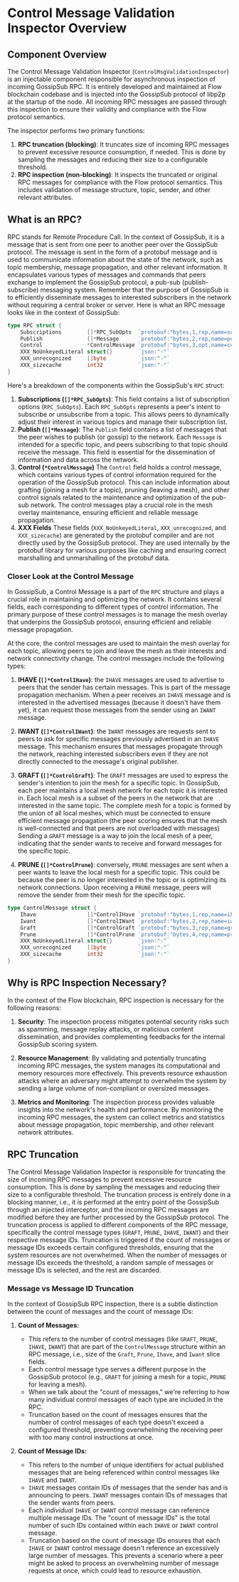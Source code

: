 # Control Message Validation Inspector Overview

## Component Overview
The Control Message Validation Inspector (`ControlMsgValidationInspector`) is an injectable component responsible for asynchronous inspection of incoming GossipSub RPC.
It is entirely developed and maintained at Flow blockchain codebase and is injected into the GossipSub protocol of libp2p at the startup of the node.
All incoming RPC messages are passed through this inspection to ensure their validity and compliance with the Flow protocol semantics.

The inspector performs two primary functions:
1. **RPC truncation (blocking)**: It truncates size of incoming RPC messages to prevent excessive resource consumption, if needed. This is done by sampling the messages and reducing their size to a configurable threshold.
2. **RPC inspection (non-blocking)**: It inspects the truncated or original RPC messages for compliance with the Flow protocol semantics. This includes validation of message structure, topic, sender, and other relevant attributes.

## What is an RPC?
RPC stands for Remote Procedure Call. In the context of GossipSub, it is a message that is sent from one peer to another peer over the GossipSub protocol. 
The message is sent in the form of a protobuf message and is used to communicate information about the state of the network, such as topic membership, message propagation, and other relevant information.
It encapsulates various types of messages and commands that peers exchange to implement the GossipSub protocol, a pub-sub (publish-subscribe) messaging system. 
Remember that the purpose of GossipSub is to efficiently disseminate messages to interested subscribers in the network without requiring a central broker or server.
Here is what an RPC message looks like in the context of GossipSub:
```go
type RPC struct {
	Subscriptions        []*RPC_SubOpts  `protobuf:"bytes,1,rep,name=subscriptions" json:"subscriptions,omitempty"`
	Publish              []*Message      `protobuf:"bytes,2,rep,name=publish" json:"publish,omitempty"`
	Control              *ControlMessage `protobuf:"bytes,3,opt,name=control" json:"control,omitempty"`
	XXX_NoUnkeyedLiteral struct{}        `json:"-"`
	XXX_unrecognized     []byte          `json:"-"`
	XXX_sizecache        int32           `json:"-"`
}
``` 

Here's a breakdown of the components within the GossipSub's `RPC` struct:
1. **Subscriptions (`[]*RPC_SubOpts`)**: This field contains a list of subscription options (`RPC_SubOpts`). 
    Each `RPC_SubOpts` represents a peer's intent to subscribe or unsubscribe from a topic. 
    This allows peers to dynamically adjust their interest in various topics and manage their subscription list.
2. **Publish (`[]*Message`)**: The `Publish` field contains a list of messages that the peer wishes to publish (or gossip) to the network. 
    Each `Message` is intended for a specific topic, and peers subscribing to that topic should receive the message. 
    This field is essential for the dissemination of information and data across the network.
3. **Control (`*ControlMessage`)**
    The `Control` field holds a control message, which contains various types of control information required for the operation of the GossipSub protocol. 
    This can include information about grafting (joining a mesh for a topic), pruning (leaving a mesh), 
    and other control signals related to the maintenance and optimization of the pub-sub network. 
   The control messages play a crucial role in the mesh overlay maintenance, ensuring efficient and reliable message propagation.
4. **XXX Fields** These fields (`XXX_NoUnkeyedLiteral`, `XXX_unrecognized`, and `XXX_sizecache`) are generated by the protobuf compiler and are not directly used by the GossipSub protocol. 
   They are used internally by the protobuf library for various purposes like caching and ensuring correct marshalling and unmarshalling of the protobuf data.

### Closer Look at the Control Message
In GossipSub, a Control Message is a part of the `RPC` structure and plays a crucial role in maintaining and optimizing the network. 
It contains several fields, each corresponding to different types of control information.
The primary purpose of these control messages is to manage the mesh overlay that underpins the GossipSub protocol,
ensuring efficient and reliable message propagation.

At the core, the control messages are used to maintain the mesh overlay for each topic, allowing peers to join and leave the mesh as their interests and network connectivity change.
The control messages include the following types:

1. **IHAVE (`[]*ControlIHave`)**: the `IHAVE` messages are used to advertise to peers that the sender has certain messages. 
   This is part of the message propagation mechanism. 
   When a peer receives an `IHAVE` message and is interested in the advertised messages (because it doesn't have them yet), 
   it can request those messages from the sender using an `IWANT` message.

2. **IWANT (`[]*ControlIWant`)**: the `IWANT` messages are requests sent to peers to ask for specific messages previously 
   advertised in an `IHAVE` message. 
   This mechanism ensures that messages propagate through the network, 
   reaching interested subscribers even if they are not directly connected to the message's original publisher.

3. **GRAFT (`[]*ControlGraft`)**: The `GRAFT` messages are used to express the sender's intention to join the mesh for a specific topic. 
   In GossipSub, each peer maintains a local mesh network for each topic it is interested in. 
   Each local mesh is a subset of the peers in the network that are interested in the same topic. The complete mesh for a topic is formed by the union of all local meshes, which must be connected to ensure efficient message propagation 
   (the peer scoring ensures that the mesh is well-connected and that peers are not overloaded with messages)
   Sending a `GRAFT` message is a way to join the local mesh of a peer, indicating that the sender wants to receive and forward messages for the specific topic.

4. **PRUNE (`[]*ControlPrune`)**: conversely, `PRUNE` messages are sent when a peer wants to leave the local mesh for a specific topic. 
   This could be because the peer is no longer interested in the topic or is optimizing its network connections. 
   Upon receiving a `PRUNE` message, peers will remove the sender from their mesh for the specific topic.

```go
type ControlMessage struct {
	Ihave                []*ControlIHave `protobuf:"bytes,1,rep,name=ihave" json:"ihave,omitempty"`
	Iwant                []*ControlIWant `protobuf:"bytes,2,rep,name=iwant" json:"iwant,omitempty"`
	Graft                []*ControlGraft `protobuf:"bytes,3,rep,name=graft" json:"graft,omitempty"`
	Prune                []*ControlPrune `protobuf:"bytes,4,rep,name=prune" json:"prune,omitempty"`
	XXX_NoUnkeyedLiteral struct{}        `json:"-"`
	XXX_unrecognized     []byte          `json:"-"`
	XXX_sizecache        int32           `json:"-"`
}
```

## Why is RPC Inspection Necessary?
In the context of the Flow blockchain, RPC inspection is necessary for the following reasons:
1. **Security**: The inspection process mitigates potential security risks such as spamming, message replay attacks, or malicious content dissemination, and provides complementing feedbacks for the internal GossipSub scoring system.

2. **Resource Management**: By validating and potentially truncating incoming RPC messages, the system manages its computational and memory resources more effectively. 
   This prevents resource exhaustion attacks where an adversary might attempt to overwhelm the system by sending a large volume of non-compliant or oversized messages.

3. **Metrics and Monitoring**: The inspection process provides valuable insights into the network's health and performance. 
   By monitoring the incoming RPC messages, the system can collect metrics and statistics about message propagation, topic membership, and other relevant network attributes.

## RPC Truncation
The Control Message Validation Inspector is responsible for truncating the size of incoming RPC messages to prevent excessive resource consumption. This is done by sampling the messages and reducing their size to a configurable threshold. 
The truncation process is entirely done in a blocking manner, i.e., it is performed at the entry point of the GossipSub through an injected interceptor, and the incoming RPC messages are modified before they are further processed by the GossipSub protocol.
The truncation process is applied to different components of the RPC message, specifically the control message types (`GRAFT`, `PRUNE`, `IHAVE`, `IWANT`) and their respective message IDs.
Truncation is triggered if the count of messages or message IDs exceeds certain configured thresholds, ensuring that the system resources are not overwhelmed.
When the number of messages or message IDs exceeds the threshold, a random sample of messages or message IDs is selected, and the rest are discarded.

### Message vs Message ID Truncation
In the context of GossipSub RPC inspection, there is a subtle distinction between the count of messages and the count of message IDs:

1. **Count of Messages:**
    - This refers to the number of control messages (like `GRAFT`, `PRUNE`, `IHAVE`, `IWANT`) that are part of the `ControlMessage` structure within an RPC message, i.e., size of the `Graft`, `Prune`, `Ihave`, and `Iwant` slice fields.
    - Each control message type serves a different purpose in the GossipSub protocol (e.g., `GRAFT` for joining a mesh for a topic, `PRUNE` for leaving a mesh).
    - When we talk about the "count of messages," we're referring to how many individual control messages of each type are included in the RPC.
    - Truncation based on the count of messages ensures that the number of control messages of each type doesn't exceed a configured threshold, preventing overwhelming the receiving peer with too many control instructions at once.

2. **Count of Message IDs:**
    - This refers to the number of unique identifiers for actual published messages that are being referenced within control messages like `IHAVE` and `IWANT`.
    - `IHAVE` messages contain IDs of messages that the sender has and is announcing to peers. `IWANT` messages contain IDs of messages that the sender wants from peers.
    - Each _individual_ `IHAVE` or `IWANT` control message can reference multiple message IDs. The "count of message IDs" is the total number of such IDs contained within each `IHAVE` or `IWANT` control message.
    - Truncation based on the count of message IDs ensures that each `IHAVE` or `IWANT` control message doesn't reference an excessively large number of messages. This prevents a scenario where a peer might be asked to process an overwhelming number of message requests at once, which could lead to resource exhaustion.

